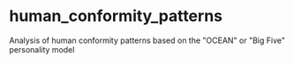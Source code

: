 # human_conformity_patterns
Analysis of human conformity patterns based on the "OCEAN" or "Big Five" personality model
